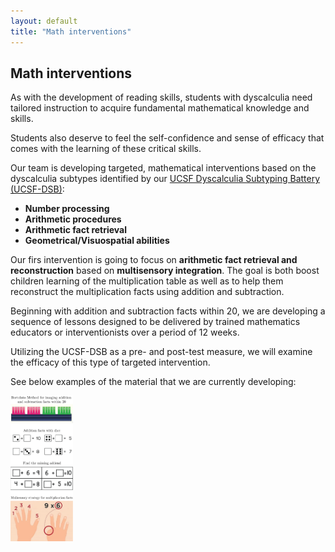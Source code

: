 ```yaml
---
layout: default
title: "Math interventions"
---
```

## Math interventions

As with the development of reading skills, students with dyscalculia need tailored instruction to acquire fundamental mathematical knowledge and skills. 

Students also deserve to feel the self-confidence and sense of efficacy that comes with the learning of these critical skills. 

Our team is developing targeted, mathematical interventions based on the dyscalculia subtypes identified by our [UCSF Dyscalculia Subtyping Battery (UCSF-DSB)](/math_battery):

* **Number processing**
* **Arithmetic procedures**
* **Arithmetic fact retrieval**
* **Geometrical/Visuospatial abilities**

Our firs intervention is going to focus on **arithmetic fact retrieval and reconstruction** based on **multisensory integration**. The goal is both boost children learning of the multiplication table as well as to help them reconstruct the multiplication facts using addition and subtraction.

Beginning with addition and subtraction facts within 20, we are developing a sequence of lessons designed to be delivered by trained mathematics educators or interventionists over a period of 12 weeks. 

Utilizing the UCSF-DSB as a pre- and post-test measure, we will examine the efficacy of this type of targeted intervention. 

See below examples of the material that we are currently developing:

<img src="math_interventions.png" width="100" class="center">
